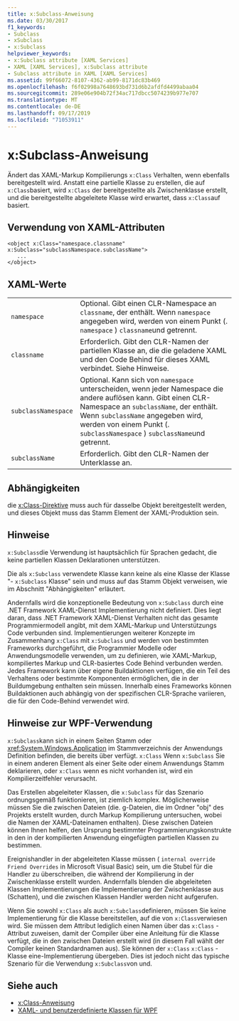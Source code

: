 ```yaml
---
title: x:Subclass-Anweisung
ms.date: 03/30/2017
f1_keywords:
- Subclass
- xSubclass
- x:Subclass
helpviewer_keywords:
- x:Subclass attribute [XAML Services]
- XAML [XAML Services], x:Subclass attribute
- Subclass attribute in XAML [XAML Services]
ms.assetid: 99f66072-8107-4362-ab99-8171dc83b469
ms.openlocfilehash: f6f02998a7648693bd731d6b2afdfd4499abaa04
ms.sourcegitcommit: 289e06e904b72f34ac717dbcc5074239b977e707
ms.translationtype: MT
ms.contentlocale: de-DE
ms.lasthandoff: 09/17/2019
ms.locfileid: "71053911"
---
```

# <a name="xsubclass-directive"></a>x:Subclass-Anweisung
Ändert das XAML-Markup Kompilierungs `x:Class` Verhalten, wenn ebenfalls bereitgestellt wird. Anstatt eine partielle Klasse zu erstellen, die auf `x:Class`basiert, wird `x:Class` der bereitgestellte als Zwischenklasse erstellt, und die bereitgestellte abgeleitete Klasse wird erwartet, dass `x:Class`auf basiert.  
  
## <a name="xaml-attribute-usage"></a>Verwendung von XAML-Attributen  
  
```xaml  
<object x:Class="namespace.classname" x:Subclass="subclassNamespace.subclassName">  
   ...  
</object>  
```  
  
## <a name="xaml-values"></a>XAML-Werte  
  
|||  
|-|-|  
|`namespace`|Optional. Gibt einen CLR-Namespace an `classname`, der enthält. Wenn `namespace` angegeben wird, werden von einem Punkt (. `namespace` ) `classname`und getrennt.|  
|`classname`|Erforderlich. Gibt den CLR-Namen der partiellen Klasse an, die die geladene XAML und den Code Behind für dieses XAML verbindet. Siehe Hinweise.|  
|`subclassNamespace`|Optional. Kann sich von `namespace` unterscheiden, wenn jeder Namespace die andere auflösen kann. Gibt einen CLR-Namespace an `subclassName`, der enthält. Wenn `subclassName` angegeben wird, werden von einem Punkt (. `subclassNamespace` ) `subclassName`und getrennt.|  
|`subclassName`|Erforderlich. Gibt den CLR-Namen der Unterklasse an.|  
  
## <a name="dependencies"></a>Abhängigkeiten  
 die [x:Class-Direktive](x-class-directive.md) muss auch für dasselbe Objekt bereitgestellt werden, und dieses Objekt muss das Stamm Element der XAML-Produktion sein.  
  
## <a name="remarks"></a>Hinweise  
 `x:Subclass`die Verwendung ist hauptsächlich für Sprachen gedacht, die keine partiellen Klassen Deklarationen unterstützen.  
  
 Die als `x:Subclass` verwendete Klasse kann keine als eine Klasse der Klasse "- `x:Subclass` Klasse" sein und muss auf das Stamm Objekt verweisen, wie im Abschnitt "Abhängigkeiten" erläutert.  
  
 Andernfalls wird die konzeptionelle Bedeutung von `x:Subclass` durch eine .NET Framework XAML-Dienst Implementierung nicht definiert. Dies liegt daran, dass .NET Framework XAML-Dienst Verhalten nicht das gesamte Programmiermodell angibt, mit dem XAML-Markup und Unterstützungs Code verbunden sind. Implementierungen weiterer Konzepte im Zusammenhang `x:Class` mit `x:Subclass` und werden von bestimmten Frameworks durchgeführt, die Programmier Modelle oder Anwendungsmodelle verwenden, um zu definieren, wie XAML-Markup, kompiliertes Markup und CLR-basiertes Code Behind verbunden werden. Jedes Framework kann über eigene Buildaktionen verfügen, die ein Teil des Verhaltens oder bestimmte Komponenten ermöglichen, die in der Buildumgebung enthalten sein müssen. Innerhalb eines Frameworks können Buildaktionen auch abhängig von der spezifischen CLR-Sprache variieren, die für den Code-Behind verwendet wird.  
  
## <a name="wpf-usage-notes"></a>Hinweise zur WPF-Verwendung  
 `x:Subclass`kann sich in einem Seiten Stamm oder <xref:System.Windows.Application> im Stammverzeichnis der Anwendungs Definition befinden, die bereits über verfügt. `x:Class` Wenn `x:Subclass` Sie in einem anderen Element als einer Seite oder einem Anwendungs Stamm deklarieren, oder `x:Class` wenn es nicht vorhanden ist, wird ein Kompilierzeitfehler verursacht.  
  
 Das Erstellen abgeleiteter Klassen, die `x:Subclass` für das Szenario ordnungsgemäß funktionieren, ist ziemlich komplex. Möglicherweise müssen Sie die zwischen Dateien (die. g-Dateien, die im Ordner "obj" des Projekts erstellt wurden, durch Markup Kompilierung untersuchen, wobei die Namen der XAML-Dateinamen enthalten). Diese zwischen Dateien können Ihnen helfen, den Ursprung bestimmter Programmierungskonstrukte in den in der kompilierten Anwendung eingefügten partiellen Klassen zu bestimmen.  
  
 Ereignishandler in der abgeleiteten Klasse müssen ( `internal override` `Friend Overrides` in Microsoft Visual Basic) sein, um die Stubel für die Handler zu überschreiben, die während der Kompilierung in der Zwischenklasse erstellt wurden. Andernfalls blenden die abgeleiteten Klassen Implementierungen die Implementierung der Zwischenklasse aus (Schatten), und die zwischen Klassen Handler werden nicht aufgerufen.  
  
 Wenn Sie sowohl `x:Class` als auch `x:Subclass`definieren, müssen Sie keine Implementierung für die Klasse bereitstellen, auf die von `x:Class`verwiesen wird. Sie müssen dem Attribut lediglich einen Namen über das `x:Class` -Attribut zuweisen, damit der Compiler über eine Anleitung für die Klasse verfügt, die in den zwischen Dateien erstellt wird (in diesem Fall wählt der Compiler keinen Standardnamen aus). Sie können der `x:Class` `x:Class` -Klasse eine-Implementierung übergeben. Dies ist jedoch nicht das typische Szenario für die Verwendung `x:Subclass`von und.  
  
## <a name="see-also"></a>Siehe auch

- [x:Class-Anweisung](x-class-directive.md)
- [XAML- und benutzerdefinierte Klassen für WPF](../wpf/advanced/xaml-and-custom-classes-for-wpf.md)
